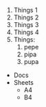 1. Things 1
2. Things 2
3. Things 3
4. Things 4
5. Things:
    1. pepe
    2. pipa
    3. pupa
* Docs
* Sheets
  - A4
  - B4
 

